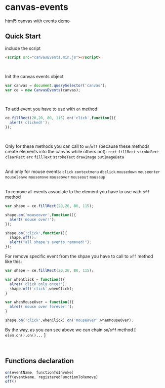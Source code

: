 # canvas-events
html5 canvas with events
[demo](index.html)

## Quick Start

include the script
```html
<script src="canvasEvents.min.js"></script>
```
<br />

Init the canvas events object
```js
var canvas = document.querySelector('canvas');
var ce = new CanvasEvents(canvas);
```
<br />

To add event you have to use with ```on``` method
```js
ce.fillRect(20,20, 80, 115).on('click',function(){
  alert('clicked!');
});
```
<br />

Only for these methods you can call to ```on```/```off``` (because these methods create elements into the canvas while others not):
`rect` `fillRect` `strokeRect` `clearRect` `arc` `fillText` `strokeText` `drawImage` `putImageData`
<br /><br />

And only for mouse events:
`click` `contextmenu` `dbclick` `mousedown` `mouseenter` `mouseleave` `mousemove` `mouseover` `mouseout` `mouseup`
<br />
<br />

To remove all events associate to the element you have to use with ```off``` method
```js
var shape = ce.fillRect(20,20, 80, 115);

shape.on('mouseover',function(){
  alert('mouse over!');
});

shape.on('click',function(){
  shape.off();
  alert("all shape's events removed!");
});
```

For remove specific event from the shpae you have to call to ```off``` method like this:
```js
var shape = ce.fillRect(20,20, 80, 115);

var whenClick = function(){
  alret('click only once!');
  shape.off('click',whenClick);
}

var whenMouseOver = function(){
  alret('mouse over forever!');
}

shape.on('click',whenClick).on('mouseover',whenMouseOver);
```
By the way, as you can see above we can chain ```on```/```off``` method [ ```elem.on().on()...``` ]
<br />
<br />
<br />

## Functions declaration
```js
on(eventName, functionToInvoke)
off(eventName, registeredFunctionToRemove)
off()

